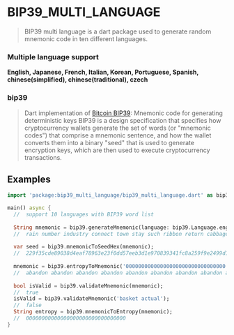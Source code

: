 # BIP39_MULTI_LANGUAGE
> BIP39 multi language is a dart package used to generate random mnemonic code in ten different languages.

### Multiple language support
**English, Japanese, French, Italian, Korean, Portuguese, Spanish, chinese(simplified), chinese(traditional), czech**

### bip39
> Dart implementation of [Bitcoin BIP39](https://github.com/bitcoin/bips/blob/master/bip-0039.mediawiki): Mnemonic code for generating deterministic keys
BIP39 is a design specification that specifies how cryptocurrency wallets generate the set of words (or "mnemonic codes") that comprise a mnemonic sentence, and how the wallet converts them into a binary "seed" that is used to generate encryption keys, which are then used to execute cryptocurrency transactions.

## Examples

```dart
import 'package:bip39_multi_language/bip39_multi_language.dart' as bip39;

main() async {
  //  support 10 languages with BIP39 word list
  
  String mnemonic = bip39.generateMnemonic(language: bip39.Language.english);
  //  rain number industry connect town stay such ribbon return cabbage bus spy
  
  var seed = bip39.mnemonicToSeedHex(mnemonic);
  //  229f35cde89038d4eaf78963e23f0dd57eeb3d1e970839341fc8a259f9e2499d152de1cb96d42c28f1eb2b953837111e6aedc819c759e1e599cf5534e0a4a659
  
  mnemonic = bip39.entropyToMnemonic('00000000000000000000000000000000');
  //  abandon abandon abandon abandon abandon abandon abandon abandon abandon abandon abandon about
  
  bool isValid = bip39.validateMnemonic(mnemonic);
  //  true
  isValid = bip39.validateMnemonic('basket actual');
  //  false
  String entropy = bip39.mnemonicToEntropy(mnemonic);
  //  00000000000000000000000000000000
}
```

